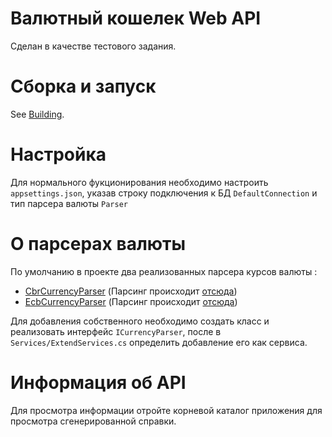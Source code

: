 # Валютный кошелек Web API
 Сделан в качестве тестового задания.

# Сборка и запуск
 See [Building](https://github.com/dotnet/aspnetcore/blob/master/docs/BuildFromSource.md).

# Настройка
 Для нормального фукционирования необходимо настроить  `appsettings.json`, указав строку подключения к БД `DefaultConnection` и тип парсера валюты `Parser`
 
# О парсерах валюты
 По умолчанию в проекте два реализованных парсера курсов валюты :
  - [CbrCurrencyParser](https://github.com/volef/CurrencyPurse/blob/master/Services/Convert/CBRCurrencyParser.cs) (Парсинг происходит [отсюда](https://www.cbr-xml-daily.ru/daily.xml))
  - [EcbCurrencyParser](/Services/Convert/ECBCurrencyParser.cs) (Парсинг происходит [отсюда](https://www.ecb.europa.eu/stats/eurofxref/eurofxref-daily.xml))
 
 Для добавления собственного необходимо создать класс и реализовать интерфейс `ICurrencyParser`, после в `Services/ExtendServices.cs` определить добавление его как сервиса.
 
# Информация об API 
 Для просмотра информации отройте корневой каталог приложения для просмотра сгенерированной справки.
